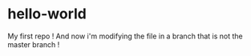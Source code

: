 # hello-world
My first repo !
And now i'm modifying the file in a branch that is not the master branch !
